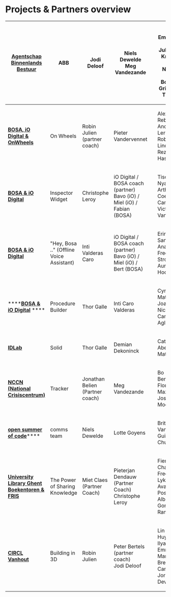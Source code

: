 # Projects & Partners overview

| ****[**Agentschap Binnenlands Bestuur**](abb.md)****                           | ABB                                      | Jodi Deloof                     | <p>Niels Dewelde<br>Meg Vandezande</p>                                  |   | <p>Carlos Emiliano Ruiz Herrera<br>Julia van der Kris Senne Bels<br>Niamh Byl<br>Lenny Bontenakel<br>Griet Beyens<br>Thu Pham</p> |
| ------------------------------------------------------------------------------ | ---------------------------------------- | ------------------------------- | ----------------------------------------------------------------------- | - | --------------------------------------------------------------------------------------------------------------------------------- |
| ****[**BOSA, iO Digital & OnWheels**](bosa-onwheels.md)****                    | On Wheels                                | Robin Julien (partner coach)    | Pieter Vandervennet                                                     |   | <p>Alexander Rebai<br>Andrews Leruth<br>Robin van der Linde<br>Rezaul Hassan</p>                                                  |
| ****[**BOSA & iO Digital**](inspector-widget.md)****                           | Inspector Widget                         | Christophe Leroy                | iO Digital / BOSA coach (partner) Bavo (iO) / Miel (iO) / Fabian (BOSA) |   | <p>Tischa Nyanguile Arthur Coenen Camilla Frison<br>Victor Vansteenkiste</p>                                                      |
| ****[**BOSA & iO Digital**](offline-voice-assistant.md)****                    | "Hey, Bosa .." (Offline Voice Assistant) | Inti Valderas Caro              | iO Digital / BOSA coach (partner) Bavo (iO) / Miel (iO) / Bert (BOSA)   |   | <p>Erinn Van der Sande<br>Ana Gagua<br>Frederik Stroobandt<br>Aurore van Hoorebeke</p>                                            |
| ****[**BOSA & iO Digital**](procedure-builder.md) ****                         | Procedure Builder                        | Thor Galle                      | Inti Caro Valderas                                                      |   | <p>Cyrille Mathieu<br>Joanna Kalisz<br>Nicolay Camacho<br>Aglim Benli</p>                                                         |
| ****[**IDLab**](idlab.md)****                                                  | Solid                                    | Thor Galle                      | Demian Dekoninck                                                        |   | <p>Cat Catry<br>Abel de Bruijn<br>Matei Penca</p>                                                                                 |
| ****[**NCCN (National Crisiscentrum)**](nccn.md)****                           | Tracker                                  | Jonathan Belien (Partner coach) | Meg Vandezande                                                          |   | <p>Bo Robbrecht<br>Ben Stoffels<br>Florian Mazzeo<br>Joshua Moelmans</p>                                                          |
| [**open summer of code**](osoc.md)****                                         | comms team                               | Niels Dewelde                   | Lotte Goyens                                                            |   | <p>Britt Vanzegbroeck<br>Guilherme Chuna</p>                                                                                      |
| ****[**University Library Ghent Boekentoren & FRIS**](boekentoren-fris.md)**** | The Power of Sharing Knowledge           | Miet Claes (Partner Coach)      | <p>Pieterjan Dendauw (Partner Coach)<br>Christophe Leroy</p>            |   | <p>Fien Goeman<br>Chanel Frederix<br>Lyka Cabatay<br>Ava (Beatrice) Postelnicu Alba Lopez Gonzalez<br>Raman Talwar</p>            |
| ****[**CIRCL Vanhout**](CIRCL-Vanhout.md)****                                  | Building in 3D                           | Robin Julien                    | <p>Peter Bertels (partner coach)<br>Jodi Deloof</p>                     |   | <p>Lin de Huybrecht<br>Ilya Plyusnin<br>Emmeline Martens<br>Brent van Camp<br>Jorik Devreese</p>                                  |


